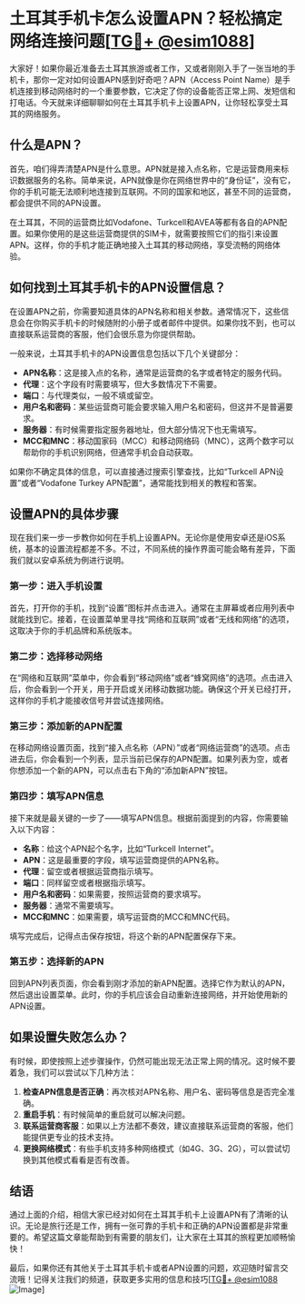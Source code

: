 # 土耳其手机卡怎么设置APN？轻松搞定网络连接问题[[TG💪+ @esim1088](https://t.me/s/esim1088)]

大家好！如果你最近准备去土耳其旅游或者工作，又或者刚刚入手了一张当地的手机卡，那你一定对如何设置APN感到好奇吧？APN（Access Point Name）是手机连接到移动网络时的一个重要参数，它决定了你的设备能否正常上网、发短信和打电话。今天就来详细聊聊如何在土耳其手机卡上设置APN，让你轻松享受土耳其的网络服务。

## 什么是APN？

首先，咱们得弄清楚APN是什么意思。APN就是接入点名称，它是运营商用来标识数据服务的名称。简单来说，APN就像是你在网络世界中的“身份证”，没有它，你的手机可能无法顺利地连接到互联网。不同的国家和地区，甚至不同的运营商，都会提供不同的APN设置。

在土耳其，不同的运营商比如Vodafone、Turkcell和AVEA等都有各自的APN配置。如果你使用的是这些运营商提供的SIM卡，就需要按照它们的指引来设置APN。这样，你的手机才能正确地接入土耳其的移动网络，享受流畅的网络体验。

## 如何找到土耳其手机卡的APN设置信息？

在设置APN之前，你需要知道具体的APN名称和相关参数。通常情况下，这些信息会在你购买手机卡的时候随附的小册子或者邮件中提供。如果你找不到，也可以直接联系运营商的客服，他们会很乐意为你提供帮助。

一般来说，土耳其手机卡的APN设置信息包括以下几个关键部分：

- **APN名称**：这是接入点的名称，通常是运营商的名字或者特定的服务代码。
- **代理**：这个字段有时需要填写，但大多数情况下不需要。
- **端口**：与代理类似，一般不填或留空。
- **用户名和密码**：某些运营商可能会要求输入用户名和密码，但这并不是普遍要求。
- **服务器**：有时候需要指定服务器地址，但大部分情况下也无需填写。
- **MCC和MNC**：移动国家码（MCC）和移动网络码（MNC），这两个数字可以帮助你的手机识别网络，但通常手机会自动获取。

如果你不确定具体的信息，可以直接通过搜索引擎查找，比如“Turkcell APN设置”或者“Vodafone Turkey APN配置”，通常能找到相关的教程和答案。

## 设置APN的具体步骤

现在我们来一步一步教你如何在手机上设置APN。无论你是使用安卓还是iOS系统，基本的设置流程都差不多。不过，不同系统的操作界面可能会略有差异，下面我们就以安卓系统为例进行说明。

### 第一步：进入手机设置

首先，打开你的手机，找到“设置”图标并点击进入。通常在主屏幕或者应用列表中就能找到它。接着，在设置菜单里寻找“网络和互联网”或者“无线和网络”的选项，这取决于你的手机品牌和系统版本。

### 第二步：选择移动网络

在“网络和互联网”菜单中，你会看到“移动网络”或者“蜂窝网络”的选项。点击进入后，你会看到一个开关，用于开启或关闭移动数据功能。确保这个开关已经打开，这样你的手机才能接收信号并尝试连接网络。

### 第三步：添加新的APN配置

在移动网络设置页面，找到“接入点名称（APN）”或者“网络运营商”的选项。点击进去后，你会看到一个列表，显示当前已保存的APN配置。如果列表为空，或者你想添加一个新的APN，可以点击右下角的“添加新APN”按钮。

### 第四步：填写APN信息

接下来就是最关键的一步了——填写APN信息。根据前面提到的内容，你需要输入以下内容：

- **名称**：给这个APN起个名字，比如“Turkcell Internet”。
- **APN**：这是最重要的字段，填写运营商提供的APN名称。
- **代理**：留空或者根据运营商指示填写。
- **端口**：同样留空或者根据指示填写。
- **用户名和密码**：如果需要，按照运营商的要求填写。
- **服务器**：通常不需要填写。
- **MCC和MNC**：如果需要，填写运营商的MCC和MNC代码。

填写完成后，记得点击保存按钮，将这个新的APN配置保存下来。

### 第五步：选择新的APN

回到APN列表页面，你会看到刚才添加的新APN配置。选择它作为默认的APN，然后退出设置菜单。此时，你的手机应该会自动重新连接网络，并开始使用新的APN设置。

## 如果设置失败怎么办？

有时候，即使按照上述步骤操作，仍然可能出现无法正常上网的情况。这时候不要着急，我们可以尝试以下几种方法：

1. **检查APN信息是否正确**：再次核对APN名称、用户名、密码等信息是否完全准确。
2. **重启手机**：有时候简单的重启就可以解决问题。
3. **联系运营商客服**：如果以上方法都不奏效，建议直接联系运营商的客服，他们能提供更专业的技术支持。
4. **更换网络模式**：有些手机支持多种网络模式（如4G、3G、2G），可以尝试切换到其他模式看看是否有改善。

## 结语

通过上面的介绍，相信大家已经对如何在土耳其手机卡上设置APN有了清晰的认识。无论是旅行还是工作，拥有一张可靠的手机卡和正确的APN设置都是非常重要的。希望这篇文章能帮助到有需要的朋友们，让大家在土耳其的旅程更加顺畅愉快！

最后，如果你还有其他关于土耳其手机卡或者APN设置的问题，欢迎随时留言交流哦！记得关注我们的频道，获取更多实用的信息和技巧[[TG💪+ @esim1088](https://t.me/s/esim1088) ![Image](https://i.postimg.cc/4NQfJmqS/Snipaste-2025-05-13-00-14-12.png)]